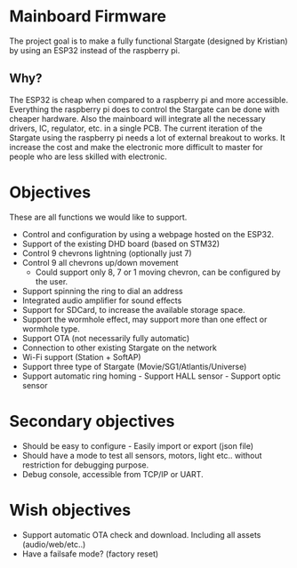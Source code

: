# Mainboard Firmware

The project goal is to make a fully functional Stargate (designed by Kristian) by using an ESP32 instead of the raspberry pi.

## Why? 

The ESP32 is cheap when compared to a raspberry pi and more accessible. Everything the raspberry pi does to control the Stargate can be done with cheaper hardware.
Also the mainboard will integrate all the necessary drivers, IC, regulator, etc. in a single PCB.
The current iteration of the Stargate using the raspberry pi needs a lot of external breakout to works. It increase the cost and make the electronic more difficult to master for people who are less skilled with electronic.

# Objectives

These are all functions we would like to support. 

- Control and configuration by using a webpage hosted on the ESP32. 
- Support of the existing DHD board (based on STM32) 
- Control 9 chevrons lightning (optionally just 7)
- Control 9 all chevrons up/down movement
   - Could support only 8, 7 or 1 moving chevron, can be configured by the user. 
- Support spinning the ring to dial an address
- Integrated audio amplifier for sound effects
- Support for SDCard, to increase the available storage space.
- Support the wormhole effect, may support more than one effect or wormhole type.
- Support OTA (not necessarily fully automatic) 
- Connection to other existing Stargate on the network
- Wi-Fi support (Station + SoftAP)
- Support three type of Stargate (Movie/SG1/Atlantis/Universe)
- Support automatic ring homing
      - Support HALL sensor
      - Support optic sensor

# Secondary objectives

- Should be easy to configure
      - Easily import or export (json file)
- Should have a mode to test all sensors, motors, light etc.. without restriction for debugging purpose.
- Debug console, accessible from TCP/IP or UART.

# Wish objectives

- Support automatic OTA check and download. Including all assets (audio/web/etc..)
- Have a failsafe mode? (factory reset) 
